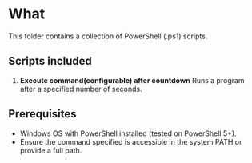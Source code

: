 # What 

This folder contains a collection of PowerShell (.ps1) scripts.

## Scripts included
1. **Execute command(configurable) after countdown**
Runs a program after a specified number of seconds.

## Prerequisites
- Windows OS with PowerShell installed (tested on PowerShell 5+).
- Ensure the command specified is accessible in the system PATH or provide a full path.